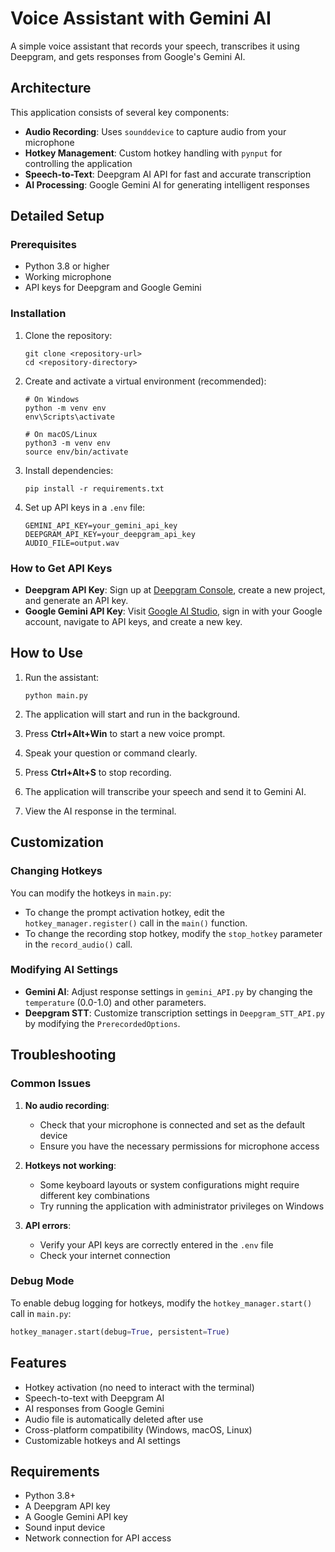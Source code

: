 # Voice Assistant with Gemini AI

A simple voice assistant that records your speech, transcribes it using Deepgram, and gets responses from Google's Gemini AI.

## Architecture

This application consists of several key components:
- **Audio Recording**: Uses `sounddevice` to capture audio from your microphone
- **Hotkey Management**: Custom hotkey handling with `pynput` for controlling the application
- **Speech-to-Text**: Deepgram AI API for fast and accurate transcription
- **AI Processing**: Google Gemini AI for generating intelligent responses

## Detailed Setup

### Prerequisites
- Python 3.8 or higher
- Working microphone
- API keys for Deepgram and Google Gemini

### Installation

1. Clone the repository:
   ```
   git clone <repository-url>
   cd <repository-directory>
   ```

2. Create and activate a virtual environment (recommended):
   ```
   # On Windows
   python -m venv env
   env\Scripts\activate

   # On macOS/Linux
   python3 -m venv env
   source env/bin/activate
   ```

3. Install dependencies:
   ```
   pip install -r requirements.txt
   ```

4. Set up API keys in a `.env` file:
   ```
   GEMINI_API_KEY=your_gemini_api_key
   DEEPGRAM_API_KEY=your_deepgram_api_key
   AUDIO_FILE=output.wav
   ```

### How to Get API Keys

- **Deepgram API Key**: Sign up at [Deepgram Console](https://console.deepgram.com/), create a new project, and generate an API key.
- **Google Gemini API Key**: Visit [Google AI Studio](https://ai.google.dev/), sign in with your Google account, navigate to API keys, and create a new key.

## How to Use

1. Run the assistant:
   ```
   python main.py
   ```

2. The application will start and run in the background.
3. Press **Ctrl+Alt+Win** to start a new voice prompt.
4. Speak your question or command clearly.
5. Press **Ctrl+Alt+S** to stop recording.
6. The application will transcribe your speech and send it to Gemini AI.
7. View the AI response in the terminal.

## Customization

### Changing Hotkeys

You can modify the hotkeys in `main.py`:
- To change the prompt activation hotkey, edit the `hotkey_manager.register()` call in the `main()` function.
- To change the recording stop hotkey, modify the `stop_hotkey` parameter in the `record_audio()` call.

### Modifying AI Settings

- **Gemini AI**: Adjust response settings in `gemini_API.py` by changing the `temperature` (0.0-1.0) and other parameters.
- **Deepgram STT**: Customize transcription settings in `Deepgram_STT_API.py` by modifying the `PrerecordedOptions`.

## Troubleshooting

### Common Issues

1. **No audio recording**:
   - Check that your microphone is connected and set as the default device
   - Ensure you have the necessary permissions for microphone access

2. **Hotkeys not working**:
   - Some keyboard layouts or system configurations might require different key combinations
   - Try running the application with administrator privileges on Windows

3. **API errors**:
   - Verify your API keys are correctly entered in the `.env` file
   - Check your internet connection

### Debug Mode

To enable debug logging for hotkeys, modify the `hotkey_manager.start()` call in `main.py`:
```python
hotkey_manager.start(debug=True, persistent=True)
```

## Features

- Hotkey activation (no need to interact with the terminal)
- Speech-to-text with Deepgram AI
- AI responses from Google Gemini
- Audio file is automatically deleted after use
- Cross-platform compatibility (Windows, macOS, Linux)
- Customizable hotkeys and AI settings

## Requirements

- Python 3.8+
- A Deepgram API key
- A Google Gemini API key
- Sound input device
- Network connection for API access 
